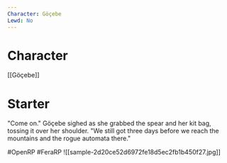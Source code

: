 ```yaml
---
Character: Göçebe
Lewd: No
---
```

# Character
[[Göçebe]]

# Starter
"Come on." Göçebe sighed as she grabbed the spear and her kit bag, tossing it over her shoulder. "We still got three days before we reach the mountains and the rogue automata there."

#OpenRP #FeraRP
![[sample-2d20ce52d6972fe18d5ec2fb1b450f27.jpg]]
